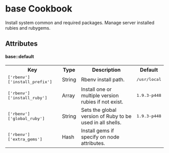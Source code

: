 base Cookbook
=============

Install system common and required packages. Manage server installed rubies and rubygems.

Attributes
----------

#### base::default
<table>
  <tr>
    <th>Key</th>
    <th>Type</th>
    <th>Description</th>
    <th>Default</th>
  </tr>
  <tr>
    <td><tt>['rbenv']['install_prefix']</tt></td>
    <td>String</td>
    <td>Rbenv install path.</td>
    <td><tt>/usr/local</tt></td>
  </tr>
  <tr>
    <td><tt>['rbenv']['install_ruby']</tt></td>
    <td>Array</td>
    <td>Install one or multiple version rubies if not exist.</td>
    <td><tt>1.9.3-p448</tt></td>
  </tr>
  <tr>
    <td><tt>['rbenv']['global_ruby']</tt></td>
    <td>String</td>
    <td>Sets the global version of Ruby to be used in all shells.</td>
    <td><tt>1.9.3-p448</tt></td>
  </tr>
  <tr>
    <td><tt>['rbenv']['extra_gems']</tt></td>
    <td>Hash</td>
    <td>Install gems if specify on node attributes.</td>
    <td><tt></tt></td>
  </tr>
</table>

